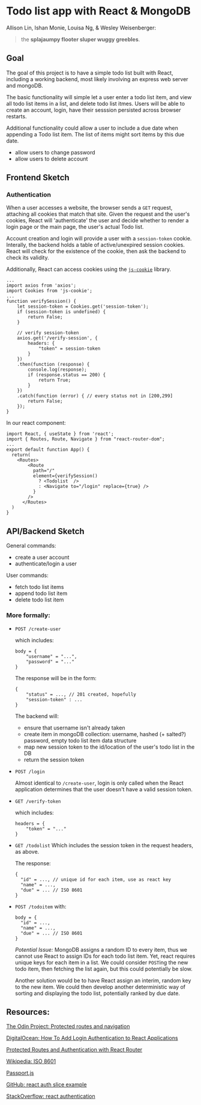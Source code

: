 # Todo list app with React & MongoDB

Allison Lin, Ishan Monie, Louisa Ng, & Wesley Weisenberger:

> the **splajaumpy flooter sluper wuggy greebles**.

## Goal

The goal of this project is to have a simple todo list built with React, including a working backend, most likely involving an express web server and mongoDB.

The basic functionality will simple let a user enter a todo list item, and view all todo list items in a list, and delete todo list itmes. Users will be able to create an account, login, have their sesssion persisted across browser restarts.

Additional functionality could allow a user to include a due date when appending a Todo list item. The list of items might sort items by this due date.

- allow users to change password
- allow users to delete account

## Frontend Sketch

### Authentication

When a user accesses a website, the browser sends a `GET` request, attaching all cookies that match that site. Given the request and the user's cookies, React will 'authenticate' the user and decide whether to render a login page or the main page, the user's actual Todo list.

Account creation and login will provide a user with a `session-token` cookie. Interally, the backend holds a table of active/unexpired session cookies. React will check for the existence of the cookie, then ask the backend to check its validity.

Additionally, React can access cookies using the [`js-cookie`](https://www.npmjs.com/package/js-cookie) library.

```
...
import axios from 'axios';
import Cookies from 'js-cookie';
...
function verifySession() {
    let session-token = Cookies.get('session-token');
    if (session-token is undefined) {
        return False;
    }

    // verify session-token
    axios.get('/verify-session', {
        headers: {
            "token" = session-token
        }
    })
    .then(function (response) {
        console.log(response);
        if (response.status == 200) {
            return True;
        }
    })
    .catch(function (error) { // every status not in [200,299]
        return False;
    });
}
```

In our react component:

```
import React, { useState } from 'react';
import { Routes, Route, Navigate } from "react-router-dom";
...
export default function App() {
  return(
    <Routes>
        <Route
          path="/"
          element={verifySession()
            ? <Todolist  />
            : <Navigate to="/login" replace={true} />
          }
        />
      </Routes>
  )
}
```

## API/Backend Sketch

General commands:

- create a user account
- authenticate/login a user

User commands:

- fetch todo list items
- append todo list item
- delete todo list item

### More formally:

- `POST /create-user`

  which includes:

  ```
  body = {
      "username" = "...",
      "password" = "..."
  }
  ```

  The response will be in the form:

  ```
  {
      "status" = ..., // 201 created, hopefully
      "session-token" : ...
  }
  ```

  The backend will:

  - ensure that username isn't already taken
  - create item in mongoDB collection: username, hashed (+ salted?) password, empty todo list item data structure
  - map new session token to the id/location of the user's todo list in the DB
  - return the session token

- `POST /login`

  Almost identical to `/create-user`, login is only called when the React application determines that the user doesn't have a valid session token.

- `GET /verify-token`

  which includes:

  ```
  headers = {
      "token" = "..."
  }
  ```

- `GET /todolist`
  Which includes the session token in the request headers, as above.

  The response:

  ```
  {
    "id" = ..., // unique id for each item, use as react key
    "name" = ...,
    "due" = ... // ISO 8601
  }
  ```

- `POST /todoitem`
  with:

  ```
  body = {
    "id" = ...,
    "name" = ...,
    "due" = ... // ISO 8601
  }
  ```

  _Potential Issue:_ MongoDB assigns a random ID to every item, thus we cannot use React to assign IDs for each todo list item. Yet, react requires unique keys for each item in a list. We could consider `POST`ing the new todo item, then fetching the list again, but this could potentially be slow.

  Another solution would be to have React assign an interim, random key to the new item. We could then develop another deterministic way of sorting and displaying the todo list, potentially ranked by due date.

## Resources:

[The Odin Project: Protected routes and navigation](https://www.theodinproject.com/lessons/node-path-react-new-react-router#protected-routes-and-navigation)

[DigitalOcean: How To Add Login Authentication to React Applications](https://www.digitalocean.com/community/tutorials/how-to-add-login-authentication-to-react-applications#step-2-creating-a-token-api)

[Protected Routes and Authentication with React Router](https://ui.dev/react-router-protected-routes-authentication)

[Wikipedia: ISO 8601](https://en.wikipedia.org/wiki/ISO_8601)

[Passport.js](https://www.passportjs.org/)

[GitHub: react auth slice example](https://github.com/iammanishshrma/react-protected-routes/blob/master/src/store/slices/auth/authSlice.js)

[StackOverflow: react authentication](https://stackoverflow.com/questions/72371670/how-do-i-setup-a-backend-such-as-node-js-express-with-reactusing-vite-also-how)
